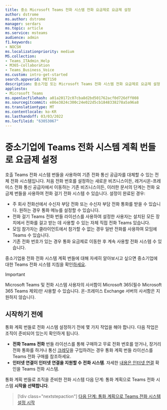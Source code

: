 ```yaml
---
title: 중소 Microsoft Teams 전화 시스템 전화 요금제로 요금제 설정
author: dstrome
ms.author: dstrome
manager: serdars
ms.topic: article
ms.service: msteams
audience: admin
f1.keywords:
- NOCSH
ms.localizationpriority: medium
MS.collection:
- Teams_ITAdmin_Help
- M365-collaboration
- Teams_Business_Voice
ms.custom: intro-get-started
search.appverid: MET150
description: 중소기업 또는 Microsoft Teams 전화 시스템 전화 요금제로 요금제 설정 방법에 대해 자세히 알아보고
appliesto:
- Microsoft Teams
ms.openlocfilehash: a01a20172c07cba8d2bd501762acf0d726dff008
ms.sourcegitcommit: e86e3824c300c24e022d5cb1848338278a5a96a8
ms.translationtype: MT
ms.contentlocale: ko-KR
ms.lasthandoff: 03/03/2022
ms.locfileid: "63053067"
---
```

# <a name="set-up-the-teams-phone-system-with-calling-plan-bundle-for-small-to-medium-businesses"></a>중소기업에 Teams 전화 시스템 계획 번들로 요금제 설정

호출 Teams 전화 시스템 번들을 사용하여 기존 전화 통신 공급자를 대체할 수 있는 전체 전화 시스템입니다. 처음 전화 번호를 설정하는 새로운 비즈니스이든, 레거시온-프레미스 전화 통신 공급자에서 이동하는 기존 비즈니스이든, 이러한 문서의 단계는 전화 요금제 번들을 사용하여 전화 걸기 전화 시스템 수 있습니다. 설정이 완료된 경우:

* 주 회사 전화선에서 수신자 부담 전화 또는 수신자 부담 전화 통화를 받을 수 있습니다. 원하는 경우 통화 메뉴를 설정할 수 있습니다.
* 전화 걸기 Teams 전화 번들 라이선스를 사용하여 설정한 사용자는 설치된 모든 장치에서 전화를 걸고 받는 데 사용할 수 있는 자체 직접 전화 Teams 있습니다.
* 모임 참가자는 클라이언트에서 참가할 수 없는 경우 일반 전화를 사용하여 모임에 Teams 수 있습니다.
* 기존 전화 번호가 있는 경우 통화 요금제로 이동한 후 계속 사용할 전화 시스템 수 있습니다.

중소기업용 전화 전화 시스템 계획 번들에 대해 자세히 알아보시고 싶으면 중소기업에 대한 Teams 전화 시스템 지침을 확인[하세요](whats-business-voice.md).

> [!IMPORTANT]
> Microsoft Teams 및 전화 시스템 사용자의 사서함이 Microsoft 365(필수 Microsoft 365 Teams 제외)만 사용할 수 있습니다. 온-프레미스 Exchange 서버의 사서함은 지원하지 않습니다.

## <a name="before-you-begin"></a>시작하기 전에

통화 계획 번들로 전화 시스템 설정하기 전에 몇 가지 작업을 해야 합니다. 다음 작업은 조직이 준비되어 있는지 확인하게 됩니다.

* **전화 Teams 전화** 번들 라이선스를 통해 구매하고 무료 전화 번호를 얻거나, 장거리 전화 통화를 하거나 통신 [크레딧](whats-business-voice.md#purchase-teams-phone-with-calling-plan-bundle-licenses)을 구입하려는 경우 통화 계획 번들 라이선스를 Teams 전화 구매를 참조하세요.
* **인터넷 연결이 인터넷 연결을 지원할 수 전화 시스템**. 자세한 [내용은 인터넷 연결](get-ready-internet.md) 확인을 Teams 전화 시스템.

통화 계획 번들로 조직을 준비한 전화 시스템 다음 단계: 통화 계획으로 Teams 전화 시스템 **시작을 선택합니다**.

> [!div class="nextstepaction"]
> [다음 단계: 통화 계획으로 Teams 전화 시스템 설정 시작](set-up-emergency-locations.md)
